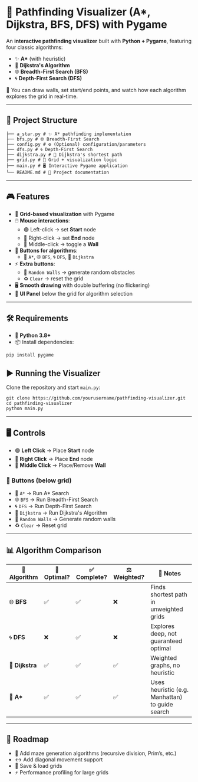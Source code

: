 # 🧭 Pathfinding Visualizer (A*, Dijkstra, BFS, DFS) with Pygame

An **interactive pathfinding visualizer** built with **Python + Pygame**, featuring four classic algorithms:
- ✨ **A\*** (with heuristic)  
- 📍 **Dijkstra's Algorithm**  
- 🌐 **Breadth-First Search (BFS)**  
- 🌀 **Depth-First Search (DFS)**  

🧱 You can draw walls, set start/end points, and watch how each algorithm explores the grid in real-time.

---

## 📂 Project Structure
```
├── a_star.py # ✨ A* pathfinding implementation
├── bfs.py # 🌐 Breadth-First Search
├── config.py # ⚙️ (Optional) configuration/parameters
├── dfs.py # 🌀 Depth-First Search
├── dijkstra.py # 📍 Dijkstra's shortest path
├── grid.py # 🎨 Grid + visualization logic
├── main.py # 🖥️ Interactive Pygame application
└── README.md # 📖 Project documentation
```

---

## 🎮 Features
- 🎨 **Grid-based visualization** with Pygame  
- 🖱️ **Mouse interactions**:
  - 🟢 Left-click → set **Start** node  
  - 🔴 Right-click → set **End** node  
  - 🧱 Middle-click → toggle a **Wall**  
- 🧭 **Buttons for algorithms**:
  - 🚀 `A*`, 🌐 `BFS`, 🌀 `DFS`, 📍 `Dijkstra`  
- ⚡ **Extra buttons**:
  - 🎲 `Random Walls` → generate random obstacles  
  - ♻️ `Clear` → reset the grid  
- 🖥️ **Smooth drawing** with double buffering (no flickering)  
- 📑 **UI Panel** below the grid for algorithm selection    

---

## 🛠 Requirements
- 🐍 **Python 3.8+**  
- 📦 Install dependencies:
```
pip install pygame
```

## ▶️ Running the Visualizer

Clone the repository and start `main.py`:

```
git clone https://github.com/yourusername/pathfinding-visualizer.git
cd pathfinding-visualizer
python main.py
```

---

## 🖥️ Controls

- 🟢 **Left Click** → Place **Start** node  
- 🔴 **Right Click** → Place **End** node  
- 🧱 **Middle Click** → Place/Remove **Wall**  

### 🔘 Buttons (below grid)
- 🚀 `A*` → Run A* Search  
- 🌐 `BFS` → Run Breadth-First Search  
- 🌀 `DFS` → Run Depth-First Search  
- 📍 `Dijkstra` → Run Dijkstra's Algorithm  
- 🎲 `Random Walls` → Generate random walls  
- ♻️ `Clear` → Reset grid  

---

## 📊 Algorithm Comparison

| 🔎 Algorithm   | 🌟 Optimal? | ✅ Complete? | ⚖️ Weighted? | 📝 Notes                                   |
|----------------|-------------|--------------|--------------|--------------------------------------------|
| 🌐 **BFS**     | ✅           | ✅            | ❌            | Finds shortest path in unweighted grids     |
| 🌀 **DFS**     | ❌           | ✅            | ❌            | Explores deep, not guaranteed optimal       |
| 📍 **Dijkstra**| ✅           | ✅            | ✅            | Weighted graphs, no heuristic               |
| 🚀 **A\***     | ✅           | ✅            | ✅            | Uses heuristic (e.g. Manhattan) to guide search |

---

## 📌 Roadmap

- 🧩 Add maze generation algorithms (recursive division, Prim’s, etc.)  
- ↔️ Add diagonal movement support  
- 💾 Save & load grids  
- ⚡ Performance profiling for large grids  
